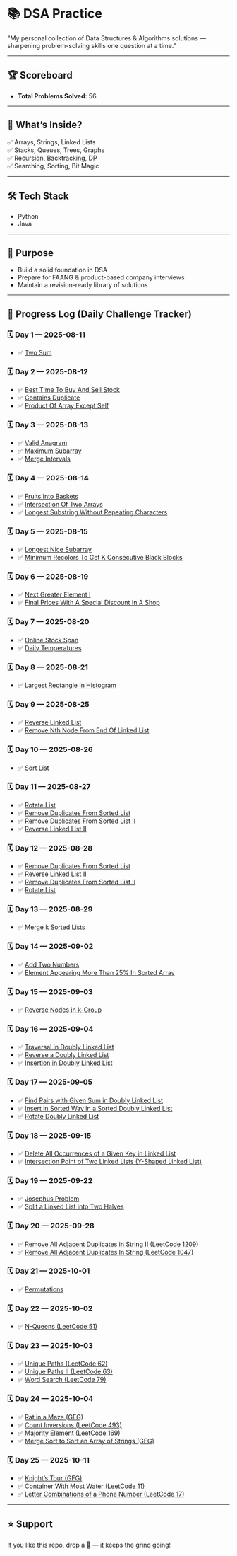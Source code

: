 # 📚 DSA Practice

"My personal collection of Data Structures & Algorithms solutions — sharpening problem-solving skills one question at a time."

---

## 🏆 Scoreboard

- **Total Problems Solved:** 56
  
---

## 📌 What’s Inside?
✅ Arrays, Strings, Linked Lists  
✅ Stacks, Queues, Trees, Graphs  
✅ Recursion, Backtracking, DP  
✅ Searching, Sorting, Bit Magic  

---

## 🛠 Tech Stack
- Python  
- Java  

---

## 🚀 Purpose
- Build a solid foundation in DSA  
- Prepare for FAANG & product-based company interviews  
- Maintain a revision-ready library of solutions  

---

## 📅 Progress Log (Daily Challenge Tracker)

### 🗓 Day 1 — 2025-08-11
- ✅ [Two Sum](https://leetcode.com/problems/two-sum/)

### 🗓 Day 2 — 2025-08-12
- ✅ [Best Time To Buy And Sell Stock](https://leetcode.com/problems/best-time-to-buy-and-sell-stock/)
- ✅ [Contains Duplicate](https://leetcode.com/problems/contains-duplicate/)
- ✅ [Product Of Array Except Self](https://leetcode.com/problems/product-of-array-except-self/)

### 🗓 Day 3 — 2025-08-13
- ✅ [Valid Anagram](https://leetcode.com/problems/valid-anagram/)
- ✅ [Maximum Subarray](https://leetcode.com/problems/maximum-subarray/description/)
- ✅ [Merge Intervals](https://leetcode.com/problems/merge-intervals/)

### 🗓 Day 4 — 2025-08-14
- ✅ [Fruits Into Baskets](https://leetcode.com/problems/fruit-into-baskets/)
- ✅ [Intersection Of Two Arrays](https://leetcode.com/problems/intersection-of-two-arrays/)
- ✅ [Longest Substring Without Repeating Characters](https://leetcode.com/problems/longest-substring-without-repeating-characters/)

### 🗓 Day 5 — 2025-08-15
- ✅ [Longest Nice Subarray](https://leetcode.com/problems/longest-nice-subarray/)
- ✅ [Minimum Recolors To Get K Consecutive Black Blocks](https://leetcode.com/problems/minimum-recolors-to-get-k-consecutive-black-blocks/)

### 🗓 Day 6 — 2025-08-19
- ✅ [Next Greater Element I](https://leetcode.com/problems/next-greater-element-i/)
- ✅ [Final Prices With A Special Discount In A Shop](https://leetcode.com/problems/final-prices-with-a-special-discount-in-a-shop/description/)

### 🗓 Day 7 — 2025-08-20
- ✅ [Online Stock Span](https://leetcode.com/problems/online-stock-span/description/)
- ✅ [Daily Temperatures](https://leetcode.com/problems/daily-temperatures/)

### 🗓 Day 8 — 2025-08-21
- ✅ [Largest Rectangle In Histogram](https://leetcode.com/problems/largest-rectangle-in-histogram/)

### 🗓 Day 9 — 2025-08-25
- ✅ [Reverse Linked List](https://leetcode.com/problems/reverse-linked-list/)
- ✅ [Remove Nth Node From End Of Linked List](https://leetcode.com/problems/remove-nth-node-from-end-of-list/description/)

### 🗓 Day 10 — 2025-08-26
- ✅ [Sort List](https://leetcode.com/problems/sort-list/)

### 🗓 Day 11 — 2025-08-27
- ✅ [Rotate List](https://leetcode.com/problems/rotate-list/)
- ✅ [Remove Duplicates From Sorted List](https://leetcode.com/problems/remove-duplicates-from-sorted-list/)
- ✅ [Remove Duplicates From Sorted List II](https://leetcode.com/problems/remove-duplicates-from-sorted-list-ii/)
- ✅ [Reverse Linked List II](https://leetcode.com/problems/reverse-linked-list-ii/)

### 🗓 Day 12 — 2025-08-28
- ✅ [Remove Duplicates From Sorted List](https://leetcode.com/problems/remove-duplicates-from-sorted-list/)
- ✅ [Reverse Linked List II](https://leetcode.com/problems/reverse-linked-list-ii/)
- ✅ [Remove Duplicates From Sorted List II](https://leetcode.com/problems/remove-duplicates-from-sorted-list-ii/)
- ✅ [Rotate List](https://leetcode.com/problems/rotate-list/)

### 🗓 Day 13 — 2025-08-29
- ✅ [Merge k Sorted Lists](https://leetcode.com/problems/merge-k-sorted-lists/)

### 🗓 Day 14 — 2025-09-02
- ✅ [Add Two Numbers](https://leetcode.com/problems/add-two-numbers/)  
- ✅ [Element Appearing More Than 25% In Sorted Array](https://leetcode.com/problems/element-appearing-more-than-25-in-sorted-array/)

### 🗓 Day 15 — 2025-09-03
- ✅ [Reverse Nodes in k-Group](https://leetcode.com/problems/reverse-nodes-in-k-group/)

### 🗓 Day 16 — 2025-09-04
- ✅ [Traversal in Doubly Linked List](https://www.geeksforgeeks.org/doubly-linked-list/)  
- ✅ [Reverse a Doubly Linked List](https://www.geeksforgeeks.org/reverse-a-doubly-linked-list/)  
- ✅ [Insertion in Doubly Linked List](https://www.geeksforgeeks.org/doubly-linked-list-insertion-at-given-position/)

### 🗓 Day 17 — 2025-09-05
- ✅ [Find Pairs with Given Sum in Doubly Linked List](https://www.geeksforgeeks.org/find-pairs-with-given-sum-in-doubly-linked-list/)  
- ✅ [Insert in Sorted Way in a Sorted Doubly Linked List](https://www.geeksforgeeks.org/insert-in-sorted-way-in-a-sorted-doubly-linked-list/)  
- ✅ [Rotate Doubly Linked List](https://www.geeksforgeeks.org/rotate-doubly-linked-list-by-p-nodes/)  

### 🗓 Day 18 — 2025-09-15
- ✅ [Delete All Occurrences of a Given Key in Linked List](https://www.geeksforgeeks.org/delete-occurrences-given-key-linked-list/)
- ✅ [Intersection Point of Two Linked Lists (Y-Shaped Linked List)](https://www.geeksforgeeks.org/write-a-function-to-get-the-intersection-point-of-two-linked-lists/)

### 🗓 Day 19 — 2025-09-22
- ✅ [Josephus Problem](https://www.geeksforgeeks.org/josephus-problem/)
- ✅ [Split a Linked List into Two Halves](https://www.geeksforgeeks.org/split-a-circular-linked-list-into-two-halves/)

### 🗓 Day 20 — 2025-09-28
- ✅ [Remove All Adjacent Duplicates in String II (LeetCode 1209)](https://leetcode.com/problems/remove-all-adjacent-duplicates-in-string-ii/)
- ✅ [Remove All Adjacent Duplicates In String (LeetCode 1047)](https://leetcode.com/problems/remove-all-adjacent-duplicates-in-string/)

### 🗓 Day 21 — 2025-10-01
- ✅ [Permutations](https://leetcode.com/problems/permutations/)

### 🗓 Day 22 — 2025-10-02
- ✅ [N-Queens (LeetCode 51)](https://leetcode.com/problems/n-queens/)

### 🗓 Day 23 — 2025-10-03
- ✅ [Unique Paths (LeetCode 62)](https://leetcode.com/problems/unique-paths/)
- ✅ [Unique Paths II (LeetCode 63)](https://leetcode.com/problems/unique-paths-ii/)
- ✅ [Word Search (LeetCode 79)](https://leetcode.com/problems/word-search/)

### 🗓 Day 24 — 2025-10-04
- ✅ [Rat in a Maze (GFG)](https://www.geeksforgeeks.org/rat-in-a-maze-backtracking-2/)
- ✅ [Count Inversions (LeetCode 493)](https://leetcode.com/problems/reverse-pairs/)
- ✅ [Majority Element (LeetCode 169)](https://leetcode.com/problems/majority-element/)
- ✅ [Merge Sort to Sort an Array of Strings (GFG)](https://www.geeksforgeeks.org/merge-sort-for-strings/)

### 🗓 Day 25 — 2025-10-11
- ✅ [Knight’s Tour (GFG)](https://www.geeksforgeeks.org/problems/knight-tour-problem/0)
- ✅ [Container With Most Water (LeetCode 11)](https://leetcode.com/problems/container-with-most-water/)
- ✅ [Letter Combinations of a Phone Number (LeetCode 17)](https://leetcode.com/problems/letter-combinations-of-a-phone-number/)

  



---

## ⭐ Support
If you like this repo, drop a 🌟 — it keeps the grind going!



